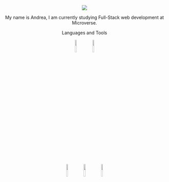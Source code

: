 <p align="center">
  <img src="https://user-images.githubusercontent.com/47176316/194316074-d98dacdd-de23-4a15-afa7-4ade9baf2edf.png"/>
</p>


<p align="center"> My name is Andrea, I am currently studying Full-Stack web development at Microverse.</p>

<p align="center"> Languages and Tools </p>
<p align="center"><code><img width="10%" src="https://www.vectorlogo.zone/logos/w3_html5/w3_html5-ar21.svg"></code>
<code><img width="10%" src="https://www.vectorlogo.zone/logos/w3_css/w3_css-ar21.svg"></code>
  <br />
<code><img width="10%" src="https://www.vectorlogo.zone/logos/github/github-ar21.svg"></code>
<code><img width="10%" src="https://www.vectorlogo.zone/logos/git-scm/git-scm-ar21.svg"></code>
<code><img width="10%" src="https://www.vectorlogo.zone/logos/reactjs/reactjs-ar21.svg"></code
</p>
